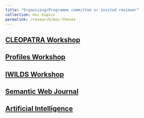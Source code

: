 ```yaml
---
title: "Organizing/Programme committee or invited reviewer"
collection: msc-topics
permalink: /research/msc-theses
---
```


## [CLEOPATRA Workshop](http://cleopatra-workshop.l3s.uni-hannover.de/)

## [Profiles Workshop](http://profiles2020.l3s.uni-hannover.de/)

## [IWILDS Workshop](https://iwilds2020.wordpress.com/)

## [Semantic Web Journal](http://www.semantic-web-journal.net/)

## [Artificial Intelligence](https://www.journals.elsevier.com/artificial-intelligence)